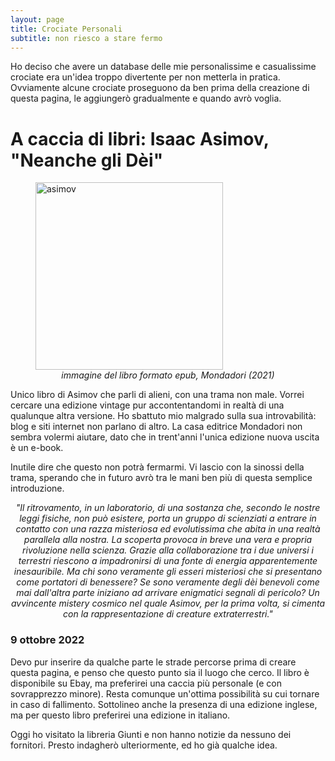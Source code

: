 ```yaml
---
layout: page
title: Crociate Personali
subtitle: non riesco a stare fermo
---
```


Ho deciso che avere un database delle mie personalissime e casualissime crociate era un'idea troppo divertente per non metterla in pratica. Ovviamente alcune crociate proseguono da ben prima della creazione di questa pagina, le aggiungerò gradualmente e quando avrò voglia.

# A caccia di libri: Isaac Asimov, "Neanche gli Dèi"
<figure>
  <img src="https://user-images.githubusercontent.com/64229723/194760144-1a2fc30c-7157-46f9-87c9-01a22780fbd3.jpg" alt="asimov" class="center" width="300"/>
  <figcaption><center><em>immagine del libro formato epub, Mondadori (2021)</em></center></figcaption>
</figure>
Unico libro di Asimov che parli di alieni, con una trama non male. Vorrei cercare una edizione vintage  pur accontentandomi in realtà di una qualunque altra versione. 
Ho sbattuto mio malgrado sulla sua introvabilità: blog e siti internet non parlano di altro. La casa editrice Mondadori non sembra volermi aiutare, dato che in trent'anni l'unica edizione nuova uscita è un e-book.

Inutile dire che questo non potrà fermarmi. Vi lascio con la sinossi della trama, sperando che in futuro avrò tra le mani ben più di questa semplice introduzione.

<block>
  <center><em>
  "Il ritrovamento, in un laboratorio, di una sostanza che, secondo le nostre leggi fisiche, non può esistere, porta un gruppo di scienziati a entrare in contatto con una razza misteriosa ed evolutissima che abita in una realtà parallela alla nostra. La scoperta provoca in breve una vera e propria rivoluzione nella scienza. Grazie alla collaborazione tra i due universi i terrestri riescono a impadronirsi di una fonte di energia apparentemente inesauribile. Ma chi sono veramente gli esseri misteriosi che si presentano come portatori di benessere? Se sono veramente degli dèi benevoli come mai dall'altra parte iniziano ad arrivare enigmatici segnali di pericolo? Un avvincente mistery cosmico nel quale Asimov, per la prima volta, si cimenta con la rappresentazione di creature extraterrestri."
  </center></em>
 </block>




### 9 ottobre 2022
Devo pur inserire da qualche parte le strade percorse prima di creare questa pagina, e penso che questo punto sia il luogo che cerco.
Il libro è disponibile su Ebay, ma preferirei una caccia più personale (e con sovrapprezzo minore). Resta comunque un'ottima possibilità su cui tornare in caso di fallimento. Sottolineo anche la presenza di una edizione inglese, ma per questo libro preferirei una edizione in italiano.

Oggi ho visitato la libreria Giunti e non hanno notizie da nessuno dei fornitori. Presto indagherò ulteriormente, ed ho già qualche idea.


